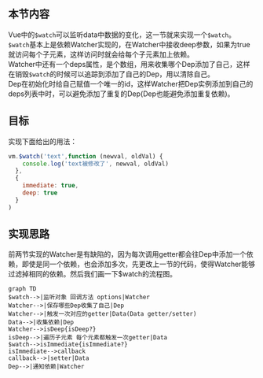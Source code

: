 ## 本节内容
Vue中的`$watch`可以监听data中数据的变化，这一节就来实现一个`$watch`。`$watch`基本上是依赖Watcher实现的，在Watcher中接收deep参数，如果为true就访问每个子元素，这样访问时就会给每个子元素加上依赖。  
Watcher中还有一个deps属性，是个数组，用来收集哪个Dep添加了自己，这样在销毁`$watch`的时候可以追踪到添加了自己的Dep，用以清除自己。  
Dep在初始化时给自己赋值一个唯一的id，这样Watcher把Dep实例添加到自己的deps列表中时，可以避免添加了重复的Dep(Dep也能避免添加重复依赖)。
## 目标
实现下面给出的用法：
```js
vm.$watch('text',function (newval, oldVal) {
    console.log('text被修改了', newval, oldVal)
  },
  {
    immediate: true,
    deep: true
  }
)
```
## 实现思路
前两节实现的Watcher是有缺陷的，因为每次调用getter都会往Dep中添加一个依赖，即使是同一个依赖，也会添加多次，先更改上一节的代码，使得Watcher能够过滤掉相同的依赖。然后我们画一下$watch的流程图。
```mermaid
graph TD
$watch-->|监听对象 回调方法 options|Watcher
Watcher-->|保存哪些Dep收集了自己|Dep
Watcher-->|触发一次对应的getter|Data(Data getter/setter)
Data-->|收集依赖|Dep
Watcher-->isDeep{isDeep?}
isDeep-->|遍历子元素 每个元素都触发一次getter|Data
$watch-->isImmediate{isImmediate?}
isImmediate-->callback
callback-->|setter|Data
Dep-->|通知依赖|Watcher
```
